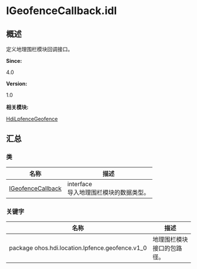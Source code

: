 # IGeofenceCallback.idl


## 概述

定义地理围栏模块回调接口。

**Since:**

4.0

**Version:**

1.0

**相关模块:**

[HdiLpfenceGeofence](_hdi_lpfence_geofence.md)


## 汇总


### 类

  | 名称 | 描述 | 
| -------- | -------- |
| [IGeofenceCallback](interface_i_geofence_callback.md) | interface<br/>导入地理围栏模块的数据类型。 | 


### 关键字

  | 名称 | 描述 | 
| -------- | -------- |
| package&nbsp;ohos.hdi.location.lpfence.geofence.v1_0 | 地理围栏模块接口的包路径。 | 
